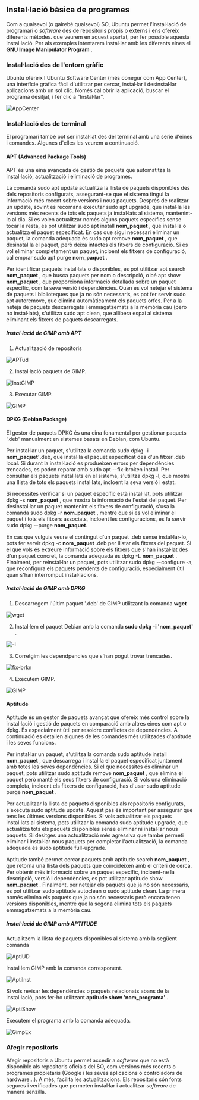 ## Instal·lació bàsica de programes

Com a qualsevol (o gairebé qualsevol) SO, Ubuntu permet l'instal·lació de programari o *software* des de repositoris propis o externs i ens ofereix diferents mètodes. que veurem en aquest apartat, per fer possible aquesta instal·lació. Per als exemples intentarem instal·lar amb les diferents eines el **GNU Image Manipulator Program** .

### Instal·lació des de l'entorn gràfic

Ubuntu ofereix l'Ubuntu Software Center (més conegur com App Center), una interfície gràfica fàcil d'utilitzar per cercar, instal·lar i desinstal·lar aplicacions amb un sol clic. Només cal obrir la aplicació, buscar el programa desitjat, i fer clic a "Instal·lar".

![AppCenter](Imatges/install/01.png)

### Instal·lació des de terminal

El programari també pot ser instal·lat des del terminal amb una serie d'eines i comandes. Algunes d'elles les veurem a continuació.

#### APT (Advanced Package Tools)

APT és una eina avançada de gestió de paquets que automatitza la instal·lació, actualització i eliminació de programes.

La comanda sudo apt update actualitza la llista de paquets disponibles des dels repositoris configurats, assegurant-se que el sistema tingui la informació més recent sobre versions i nous paquets. Després de realitzar un update, sovint es recomana executar sudo apt upgrade, que instal·la les versions més recents de tots els paquets ja instal·lats al sistema, mantenint-lo al dia. Si es volen actualitzar només alguns paquets específics sense tocar la resta, es pot utilitzar sudo apt install **nom_paquet** , que instal·la o actualitza el paquet especificat. En cas que sigui necessari eliminar un paquet, la comanda adequada és sudo apt remove **nom_paquet** , que desinstal·la el paquet, però deixa intactes els fitxers de configuració. Si es vol eliminar completament un paquet, incloent els fitxers de configuració, cal emprar sudo apt purge **nom_paquet** .

Per identificar paquets instal·lats o disponibles, es pot utilitzar apt search **nom_paquet** , que busca paquets per nom o descripció, o bé apt show **nom_paquet** , que proporciona informació detallada sobre un paquet específic, com la seva versió i dependències. Quan es vol netejar el sistema de paquets i biblioteques que ja no són necessaris, es pot fer servir sudo apt autoremove, que elimina automàticament els paquets orfes. Per a la neteja de paquets descarregats i emmagatzemats a la memòria cau (però no instal·lats), s'utilitza sudo apt clean, que allibera espai al sistema eliminant els fitxers de paquets descarregats.

##### Instal·lació de GIMP amb APT

1. Actualització de repositoris

![APTud](Imatges/install/02.png)

2. Instal·lació paquets de GIMP.

![InstGIMP](Imatges/install/03.png)

3. Executar GIMP.

![GIMP](Imatges/install/11.png)


#### DPKG (Debian Package)

El gestor de paquets DPKG és una eina fonamental per gestionar paquets '.deb' manualment en sistemes basats en Debian, com Ubuntu.

Per instal·lar un paquet, s'utilitza la comanda sudo dpkg -i **nom_paquet'**.deb, que instal·la el paquet especificat des d'un fitxer .deb local. Si durant la instal·lació es produeixen errors per dependències trencades, es poden reparar amb sudo apt --fix-broken install. Per consultar els paquets instal·lats en el sistema, s'utilitza dpkg -l, que mostra una llista de tots els paquets instal·lats, incloent la seva versió i estat.

Si necessites verificar si un paquet específic està instal·lat, pots utilitzar dpkg -s **nom_paquet** , que mostra la informació de l'estat del paquet. Per desinstal·lar un paquet mantenint els fitxers de configuració, s'usa la comanda sudo dpkg -r **nom_paquet** , mentre que si es vol eliminar el paquet i tots els fitxers associats, incloent les configuracions, es fa servir sudo dpkg --purge **nom_paquet**.

En cas que vulguis veure el contingut d'un paquet .deb sense instal·lar-lo, pots fer servir dpkg -c **nom_paquet** .deb per llistar els fitxers del paquet. Si el que vols és extreure informació sobre els fitxers que s'han instal·lat des d'un paquet concret, la comanda adequada és dpkg -L **nom_paquet** . Finalment, per reinstal·lar un paquet, pots utilitzar sudo dpkg --configure -a, que reconfigura els paquets pendents de configuració, especialment útil quan s'han interromput instal·lacions.


##### Instal·lació de GIMP amb DPKG

1. Descarregem l'últim paquet '.deb' de GIMP utilitzant la comanda **wget**

![wget](Imatges/install/05.png)

2. Instal·lem el paquet Debian amb la comanda **sudo dpkg -i 'nom_paquet'** .

![-i](Imatges/install/06.png)

3. Corretgim les dependpencies que s'han pogut trovar trencades.

![fix-brkn](Imatges/install/07.png)

4. Executem GIMP.

![GIMP](Imatges/install/11.png)


#### Aptitude

Aptitude és un gestor de paquets avançat que ofereix més control sobre la instal·lació i gestió de paquets en comparació amb altres eines com apt o dpkg. És especialment útil per resoldre conflictes de dependències. A continuació es detallen algunes de les comandes més utilitzades d'aptitude i les seves funcions.

Per instal·lar un paquet, s'utilitza la comanda sudo aptitude install **nom_paquet** , que descarrega i instal·la el paquet especificat juntament amb totes les seves dependències. Si el que necessites és eliminar un paquet, pots utilitzar sudo aptitude remove **nom_paquet** , que elimina el paquet però manté els seus fitxers de configuració. Si vols una eliminació completa, incloent els fitxers de configuració, has d'usar sudo aptitude purge **nom_paquet** .

Per actualitzar la llista de paquets disponibles als repositoris configurats, s'executa sudo aptitude update. Aquest pas és important per assegurar que tens les últimes versions disponibles. Si vols actualitzar els paquets instal·lats al sistema, pots utilitzar la comanda sudo aptitude upgrade, que actualitza tots els paquets disponibles sense eliminar ni instal·lar nous paquets. Si desitges una actualització més agressiva que també permeti eliminar i instal·lar nous paquets per completar l'actualització, la comanda adequada és sudo aptitude full-upgrade.

Aptitude també permet cercar paquets amb aptitude search **nom_paquet** , que retorna una llista dels paquets que coincideixen amb el criteri de cerca. Per obtenir més informació sobre un paquet específic, incloent-ne la descripció, versió i dependències, es pot utilitzar aptitude show **nom_paquet** . Finalment, per netejar els paquets que ja no són necessaris, es pot utilitzar sudo aptitude autoclean o sudo aptitude clean. La primera només elimina els paquets que ja no són necessaris però encara tenen versions disponibles, mentre que la segona elimina tots els paquets emmagatzemats a la memòria cau.

##### Instal·lació de GIMP amb APTITUDE

Actualitzem la llista de paquets disponibles al sistema amb la següent comanda

![AptiUD](Imatges/install/08.png)

Instal·lem GIMP amb la comanda corresponent.

![AptiInst](Imatges/install/09.png)

Si vols revisar les dependències o paquets relacionats abans de la instal·lació, pots fer-ho utilitzant **aptitude show 'nom_programa'** .

![AptiShow](Imatges/install/10.png)

Executem el programa amb la comanda adequada.

![GimpEx](Imatges/install/11.png)


### Afegir repositoris 

Afegir repositoris a Ubuntu permet accedir a *software* que no està disponible als repositoris oficials del SO, com versions més recents o programes propietaris (Google i les seves aplicacions o controladors de hardware...). A més, facilita les actualitzacions. Els repositoris són fonts segures i verificades que permeten instal·lar i actualitzar *software* de manera senzilla.